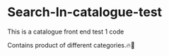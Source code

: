 # Search-In-catalogue-test
This is a catalogue front end test 1 code

Contains product of different categories.🔥🚀